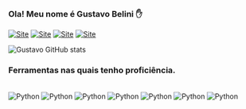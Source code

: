### Ola! Meu nome é Gustavo Belini ✋
[![Site](https://img.shields.io/badge/LinkedIn-0077B5?style=for-the-badge&logo=linkedin&logoColor=white)](https://www.linkedin.com/in/gustavo-belini2200224055/)
[![Site](https://img.shields.io/badge/GitHub-100000?style=for-the-badge&logo=github&logoColor=white)](https://gtbelini22.github.io/.)
[![Site](https://img.shields.io/badge/Microsoft_Outlook-0078D4?style=for-the-badge&logo=microsoft-outlook&logoColor=white)](gustavo.belini@hotmail.com)
[![Site](https://img.shields.io/badge/Instagram-E4405F?style=for-the-badge&logo=instagram&logoColor=white
)](https://www.instagram.com/gu.belini_/)

![Gustavo GitHub stats](https://github-readme-stats.vercel.app/api?username=GTBelini22&show_icons=true&theme=dracula)




### Ferramentas nas quais tenho proficiência.


<div style= 'display: inline_block'><br/>
    <img alt='Python' src='https://img.shields.io/badge/Python-3776AB?style=for-the-badge&logo=python&logoColor=white'>
    <img alt='Python' src='https://img.shields.io/badge/pandas-%23150458.svg?style=for-the-badge&logo=pandas&logoColor=white'>
    <img alt='Python' src='https://img.shields.io/badge/numpy-%23013243.svg?style=for-the-badge&logo=numpy&logoColor=white'>
    <img alt='Python' src='https://img.shields.io/badge/power_bi-F2C811?style=for-the-badge&logo=powerbi&logoColor=black'>
    <img alt='Python' src='https://img.shields.io/badge/Microsoft_Excel-217346?style=for-the-badge&logo=microsoft-excel&logoColor=white'>
    <img alt='Python' src='https://img.shields.io/badge/Microsoft%20SQL%20Server-CC2927?style=for-the-badge&logo=microsoft%20sql%20server&logoColor=white'>
    <img alt='Python' src='https://img.shields.io/badge/SQLite-07405E?style=for-the-badge&logo=sqlite&logoColor=white'>

</div>

